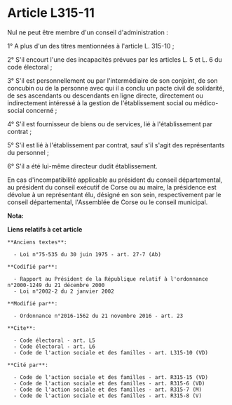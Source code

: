# Article L315-11

Nul ne peut être membre d'un conseil d'administration : 

1° A plus d'un des titres mentionnées à l'article L. 315-10 ; 

2° S'il encourt l'une des incapacités prévues par les articles L. 5 et L. 6 du code électoral ; 

3° S'il est personnellement ou par l'intermédiaire de son conjoint, de son concubin ou de la personne avec qui il a conclu un
pacte civil de solidarité, de ses ascendants ou descendants en ligne directe, directement ou indirectement intéressé à la
gestion de l'établissement social ou médico-social concerné ; 

4° S'il est fournisseur de biens ou de services, lié à l'établissement par contrat ; 

5° S'il est lié à l'établissement par contrat, sauf s'il s'agit des représentants du personnel ; 

6° S'il a été lui-même directeur dudit établissement. 

En cas d'incompatibilité applicable au président du conseil départemental, au président du conseil exécutif de Corse ou au
maire, la présidence est dévolue à un représentant élu, désigné en son sein, respectivement par le conseil départemental,
l'Assemblée de Corse ou le conseil municipal.

**Nota:**



**Liens relatifs à cet article**

	**Anciens textes**:

	  - Loi n°75-535 du 30 juin 1975 - art. 27-7 (Ab)

	**Codifié par**:

	  - Rapport au Président de la République relatif à l'ordonnance n°2000-1249 du 21 décembre 2000
	  - Loi n°2002-2 du 2 janvier 2002

	**Modifié par**:

	  - Ordonnance n°2016-1562 du 21 novembre 2016 - art. 23

	**Cite**:

	  - Code électoral - art. L5
	  - Code électoral - art. L6
	  - Code de l'action sociale et des familles - art. L315-10 (VD)

	**Cité par**:

	  - Code de l'action sociale et des familles - art. R315-15 (VD)
	  - Code de l'action sociale et des familles - art. R315-6 (VD)
	  - Code de l'action sociale et des familles - art. R315-7 (M)
	  - Code de l'action sociale et des familles - art. R315-8 (V)
